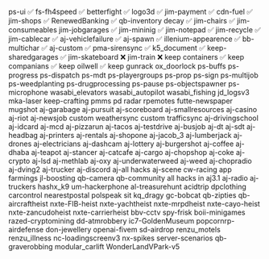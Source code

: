 ps-ui ✅
fs-fh4speed ✅
betterfight ✅
logo3d ✅
jim-payment ✅
cdn-fuel ✅
jim-shops ✅
RenewedBanking ✅
qb-inventory decay ✅
jim-chairs ✅
jim-consumeables
jim-jobgarages ✅
jim-mininig ✅
jim-notepad ✅
jim-recycle ✅
jim-cablecar ✅
aj-vehiclefailure ✅
aj-spawn ✅
illenium-appearence ✅
bb-multichar ✅
aj-custom ✅
pma-sirensync ✅
k5_document ✅
keep-sharedgarages ✅
jim-skateboard ❌
jim-train ❌
keep containers ✅
keep companians ✅
keep oilwell ✅
keep gunrack
ox_doorlock
ps-buffs
ps-progress
ps-dispatch
ps-mdt
ps-playergroups
ps-prop
ps-sign
ps-multijob
ps-weedplanting
ps-drugprocessing
ps-pause
ps-objectspawner
ps-microphone
wasabi_elevators
wasabi_autopilot
wasabi_fishing 
jd_logsv3
mka-laser
keep-crafting
pmms
pd radar
rpemotes
futte-newspaper
mugshot
aj-garabage
aj-pursuit
aj-scoreboard
aj-smallresources
aj-casino
aj-riot
aj-newsjob
custom weathersync
custom trafficsync
aj-drivingschool
aj-idcard
aj-mcd
aj-pizzarun
aj-tacos
aj-testdrive
aj-busjob
aj-dt
aj-sdt
aj-headbag
aj-printers
aj-rentals
aj-shopone
aj-jacob_3
aj-lumberjack
aj-drones
aj-electricians
aj-dashcam
aj-lottery
aj-burgershot
aj-coffee
aj-dhaba
aj-teapot
aj-stancer
aj-catcafe
aj-cargo
aj-chopshop
aj-coke
aj-crypto
aj-lsd
aj-methlab
aj-oxy
aj-underwaterweed
aj-weed
aj-chopradio
aj-dving2
aj-trucker
aj-discord
aj-all hacks
aj-scene
cw-racing app
farmings
jl-boosting
qb-camera
qb-community
all hacks in aj3.1
aj-radio
aj-truckers
hashx_k9
um-hackerphone
al-treasurehunt
acidtrip
dpclothing
carcontrol
nearestpostal
polspeak
sit
kq_dragy
gc-bobcat
qb-zipties
qb-aircraftheist
nxte-FIB-heist
nxte-yachtheist
nxte-mrpdheist
nxte-cayo-heist
nxte-zancudoheist
nxte-carrierheist
bbv-cctv
spy-frisk
boii-minigames
razed-cryptomining
dd-atmrobbery
ic7-GoldenMuseum
popcornrp-airdefense
don-jewellery
openai-fivem
sd-airdrop
renzu_motels
renzu_illness
nc-loadingscreenv3
nx-spikes
server-scenarios
qb-graverobbing
modular_carlift
WonderLandVPark-v5